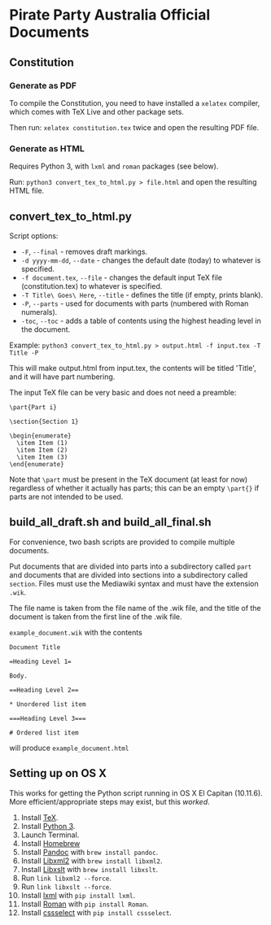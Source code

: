 # Pirate Party Australia Official Documents

## Constitution

### Generate as PDF

To compile the Constitution, you need to have installed a `xelatex` compiler, which comes with TeX Live and other package sets.

Then run: `xelatex constitution.tex` twice and open the resulting PDF file.

### Generate as HTML

Requires Python 3, with `lxml` and `roman` packages (see below).

Run: `python3 convert_tex_to_html.py > file.html` and open the resulting HTML file.

## convert_tex_to_html.py

Script options:

- `-F`, `--final` - removes draft markings.
- `-d yyyy-mm-dd`, `--date` - changes the default date (today) to whatever is specified.
- `-f document.tex`, `--file` - changes the default input TeX file (constitution.tex) to whatever is specified.
- `-T Title\ Goes\ Here`, `--title` - defines the title (if empty, prints blank).
- `-P`, `--parts` - used for documents with parts (numbered with Roman numerals).
- `-toc`, `--toc` - adds a table of contents using the highest heading level in the document.

Example: `python3 convert_tex_to_html.py > output.html -f input.tex -T Title -P`

This will make output.html from input.tex, the contents will be titled 'Title', and it will have part numbering.

The input TeX file can be very basic and does not need a preamble:

```
\part{Part i}

\section{Section 1}

\begin{enumerate}
  \item Item (1)
  \item Item (2)
  \item Item (3)
\end{enumerate}
```

Note that `\part` must be present in the TeX document (at least for now) regardless of whether it actually has parts; this can be an empty `\part{}` if parts are not intended to be used.

## build_all_draft.sh and build_all_final.sh

For convenience, two bash scripts are provided to compile multiple documents.

Put documents that are divided into parts into a subdirectory called `part` and documents that are divided into sections into a subdirectory called `section`. Files must use the Mediawiki syntax and must have the extension `.wik`.

The file name is taken from the file name of the .wik file, and the title of the document is taken from the first line of the .wik file.

`example_document.wik` with the contents

```
Document Title

=Heading Level 1=

Body.

==Heading Level 2==

* Unordered list item

===Heading Level 3===

# Ordered list item

```

will produce `example_document.html`

## Setting up on OS X

This works for getting the Python script running in OS X El Capitan (10.11.6). More efficient/appropriate steps may exist, but this _worked_.

1. Install [TeX](http://tug.org/mactex/).
2. Install [Python 3](https://www.python.org/downloads/).
3. Launch Terminal.
4. Install [Homebrew](http://brew.sh)
5. Install [Pandoc](https://github.com/jgm/pandoc/releases/tag/1.17.2) with `brew install pandoc`.
6. Install [Libxml2](http://xmlsoft.org/index.html) with `brew install libxml2`.
7. Install [Libxslt](http://xmlsoft.org/libxslt/) with `brew install libxslt`.
8. Run `link libxml2 --force`.
9. Run `link libxslt --force`.
10. Install [lxml](http://lxml.de) with `pip install lxml`.
11. Install [Roman](https://pypi.python.org/pypi/roman) with `pip install Roman`.
12. Install [cssselect](https://pypi.python.org/pypi/cssselect) with `pip install cssselect`.
